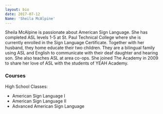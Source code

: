 ```yaml
---
layout: bio
date: 2017-07-12
Name: 'Sheila McAlpine'
---
```

Sheila McAlpine is passionate about American Sign Language. She has completed ASL levels 1-5 at St. Paul Technical College where she is currently enrolled in the Sign Language Certificate. Together with her husband, they home educate their two children. They are a bilingual family using ASL and English to communicate with their deaf daughter and hearing son. She also teaches ASL at area co-ops. She joined The Academy in 2009 to share her love of ASL with the students of YEAH Academy.

### Courses
High School Classes:  
* American Sign Language I
* American Sign Language II
* Advanced American Sign Language  

